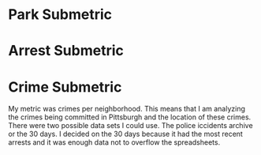 
# Park Submetric 

# Arrest Submetric

# Crime Submetric
My metric was crimes per neighborhood. This means that I am analyzing the crimes being committed in Pittsburgh and the location of these crimes. There were two possible data sets I could use. The police iccidents archive or the 30 days. I decided on the 30 days because it had the most recent arrests and it was enough data not to overflow the spreadsheets. 
